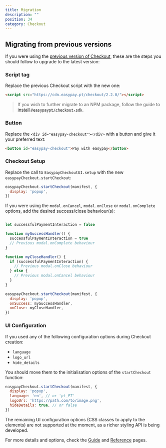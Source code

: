 ```yaml
---
title: Migration
description: ""
position: 34
category: Checkout
---
```


## Migrating from previous versions

If you were using the [previous version of Checkout](https://api.prod.easypay.pt/docs#tag/Checkout), these are the steps you should follow to upgrade to the latest version:


### Script tag

Replace the previous Checkout script with the new one:

```html
<script src="https://cdn.easypay.pt/checkout/2.2.0/"></script>
```

> If you wish to further migrate to an NPM package, follow the guide to [install `@easypaypt/checkout-sdk`](/checkout/guide#npm-import).

### Button

Replace the `<div id="easypay-checkout"></div>` with a button and give it your preferred text:

```html
<button id="easypay-checkout">Pay with easypay</button>
```

### Checkout Setup

Replace the call to `EasypayCheckoutUI.setup` with the new `easypayCheckout.startCheckout`:

```javascript
easypayCheckout.startCheckout(manifest, {
  display: 'popup',
})
```

If you were using the `modal.onCancel`, `modal.onClose` or `modal.onComplete` options, add the desired success/close behaviour(s):

```javascript

let successfulPaymentInteraction = false

function mySuccessHandler() {
  successfulPaymentInteraction = true
  // Previous modal.onComplete behaviour
}

function myCloseHandler() {
  if (successfulPaymentInteraction) {
    // Previous modal.onClose behaviour
  } else {
    // Previous modal.onCancel behaviour
  }
}

easypayCheckout.startCheckout(manifest, {
  display: 'popup',
  onSuccess: mySuccessHandler,
  onClose: myCloseHandler,
})
```

### UI Configuration

If you used any of the following configuration options during Checkout creation:

- `language`
- `logo_url`
- `hide_details`

You should move them to the initialisation options of the `startCheckout` function:

```javascript
easypayCheckout.startCheckout(manifest, {
  display: 'popup',
  language: 'en', // or 'pt_PT'
  logoUrl: 'https://path.com/to/image.png',
  hideDetails: true, // or false
})
```

The remaining UI configuration options (CSS classes to apply to the elements) are not supported at the moment, as a richer styling API is being developed.

For more details and options, check the [Guide](/checkout/guide) and [Reference](/checkout/reference) pages.